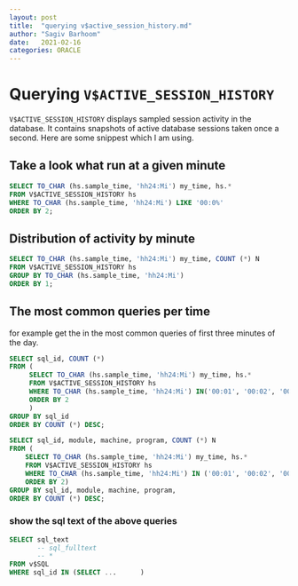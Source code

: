 ```yaml
---
layout: post
title:  "querying v$active_session_history.md"
author: "Sagiv Barhoom"
date:   2021-02-16
categories: ORACLE 
---
```


# Querying ```V$ACTIVE_SESSION_HISTORY```
```V$ACTIVE_SESSION_HISTORY``` displays sampled session activity in the database. 
It contains snapshots of active database sessions taken once a second.
Here are some snippest which I am using.

##  Take a look what run at a given minute
```sql
SELECT TO_CHAR (hs.sample_time, 'hh24:Mi') my_time, hs.*
FROM V$ACTIVE_SESSION_HISTORY hs
WHERE TO_CHAR (hs.sample_time, 'hh24:Mi') LIKE '00:0%'
ORDER BY 2;
```
## Distribution of activity by minute
```sql
SELECT TO_CHAR (hs.sample_time, 'hh24:Mi') my_time, COUNT (*) N
FROM V$ACTIVE_SESSION_HISTORY hs
GROUP BY TO_CHAR (hs.sample_time, 'hh24:Mi')
ORDER BY 1;
```
## The most common queries per time
for example get the in the most common queries of first three minutes of the day.
```sql
SELECT sql_id, COUNT (*)
FROM (  
     SELECT TO_CHAR (hs.sample_time, 'hh24:Mi') my_time, hs.*
     FROM V$ACTIVE_SESSION_HISTORY hs
     WHERE TO_CHAR (hs.sample_time, 'hh24:Mi') IN('00:01', '00:02', '00:03')
     ORDER BY 2
     )
GROUP BY sql_id
ORDER BY COUNT (*) DESC;
```
```sql
SELECT sql_id, module, machine, program, COUNT (*) N
FROM (  
    SELECT TO_CHAR (hs.sample_time, 'hh24:Mi') my_time, hs.*
    FROM V$ACTIVE_SESSION_HISTORY hs
    WHERE TO_CHAR (hs.sample_time, 'hh24:Mi') IN ('00:01', '00:02', '00:03')
    ORDER BY 2)
GROUP BY sql_id, module, machine, program, 
ORDER BY COUNT (*) DESC;
```

### show the sql text of the above queries

```sql
SELECT sql_text
       -- sql_fulltext
       -- *
FROM v$SQL
WHERE sql_id IN (SELECT ...      )
```


